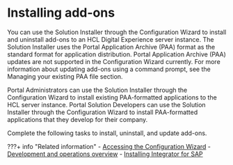 # Installing add-ons

You can use the Solution Installer through the Configuration Wizard to install and uninstall add-ons to an HCL Digital Experience server instance. The Solution Installer uses the Portal Application Archive \(PAA\) format as the standard format for application distribution. Portal Application Archive \(PAA\) updates are not supported in the Configuration Wizard currently. For more information about updating add-ons using a command prompt, see the Managing your existing PAA file section.

Portal Administrators can use the Solution Installer through the Configuration Wizard to install existing PAA-formatted applications to the HCL server instance. Portal Solution Developers can use the Solution Installer through the Configuration Wizard to install PAA-formatted applications that they develop for their company.

Complete the following tasks to install, uninstall, and update add-ons.

???+ info "Related information"
    -   [Accessing the Configuration Wizard](../../../../deployment/manage/portal_admin_tools/cfg_wizard/configuration/cw_run.md)
    -   [Development and operations overview](../../../../build_sites/themes_skins/developing_theme/dev_op_overview/index.md)
    -   [Installing Integrator for SAP](https://help.hcltechsw.com/digital-experience/8.5/admin-system/sap_int_instal.html)